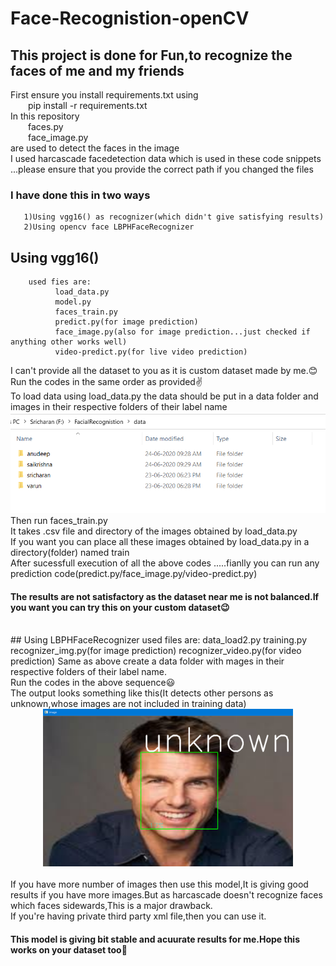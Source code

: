 # Face-Recognistion-openCV
## This project is done for Fun,to recognize the faces of me and my friends
First ensure you install requirements.txt using
<br>&ensp;&ensp;&ensp;&ensp;pip install -r requirements.txt
<br>In this repository 
 <br>&ensp;&ensp;&ensp;&ensp;faces.py
 <br>&ensp;&ensp;&ensp;&ensp;face_image.py 
<br>are used to detect the faces in the image
<br>I used harcascade facedetection data which is used in these code snippets ...please ensure that you provide the correct path if you changed the files

### I have done this in two ways
       1)Using vgg16() as recognizer(which didn't give satisfying results)
       2)Using opencv face LBPHFaceRecognizer
## Using vgg16()
        used fies are:
              load_data.py
              model.py
              faces_train.py
              predict.py(for image prediction)
              face_image.py(also for image prediction...just checked if anything other works well)
              video-predict.py(for live video prediction)
I can't provide all the dataset to you as it is custom dataset made by me.😊
<br>Run the codes in the same order as provided✌
<br>To load data using load_data.py the data should be put in a data folder and images in their respective folders of their label name<br>
![Screenshot](ss1.PNG)
<br>Then run faces_train.py
<br>It takes .csv file and directory of the images obtained by load_data.py
<br>If you want you can place all these images obtained by load_data.py in a directory(folder) named train
<br>After sucessfull execution of all the above codes .....fianlly you can run any prediction code(predict.py/face_image.py/video-predict.py)
<h4>The results are not satisfactory as the dataset near me is not balanced.If you want you can try this on your custom dataset😉</h4>
<br>
## Using LBPHFaceRecognizer
              used files are:
                     data_load2.py
                     training.py
                     recognizer_img.py(for image prediction)
                     recognizer_video.py(for video prediction)
Same as above create a data folder with mages in their respective folders of their label name.
<br>Run the codes in the above sequence😃
<br>The output looks something like this(It detects other persons as unknown,whose images are not included in training data)<br>
<div align="center">
    <img src="./ss3.PNG" width="400px"</img> 
</div>
<br>If you have more number of images then use this model,It is giving good results if you have more images.But as harcascade doesn't recognize faces which faces sidewards,This is a major drawback.
<br>If you're having private third party xml file,then you can use it.
<h4>This model is giving bit stable and acuurate results for me.Hope this works on your dataset too🤞</h4>


